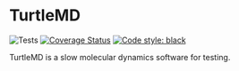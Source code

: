 # TurtleMD
![Tests](https://github.com/infretis/turtlemd/actions/workflows/test.yaml/badge.svg)
[![Coverage Status](https://coveralls.io/repos/github/infretis/turtlemd/badge.svg?branch=main)](https://coveralls.io/github/infretis/turtlemd?branch=main)
[![Code style: black](https://img.shields.io/badge/code%20style-black-000000.svg)](https://github.com/psf/black)

TurtleMD is a slow molecular dynamics software for testing.

